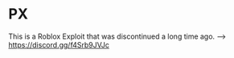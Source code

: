 # PX
This is a Roblox Exploit that was discontinued a long time ago. 
--> https://discord.gg/f4Srb9JVJc

